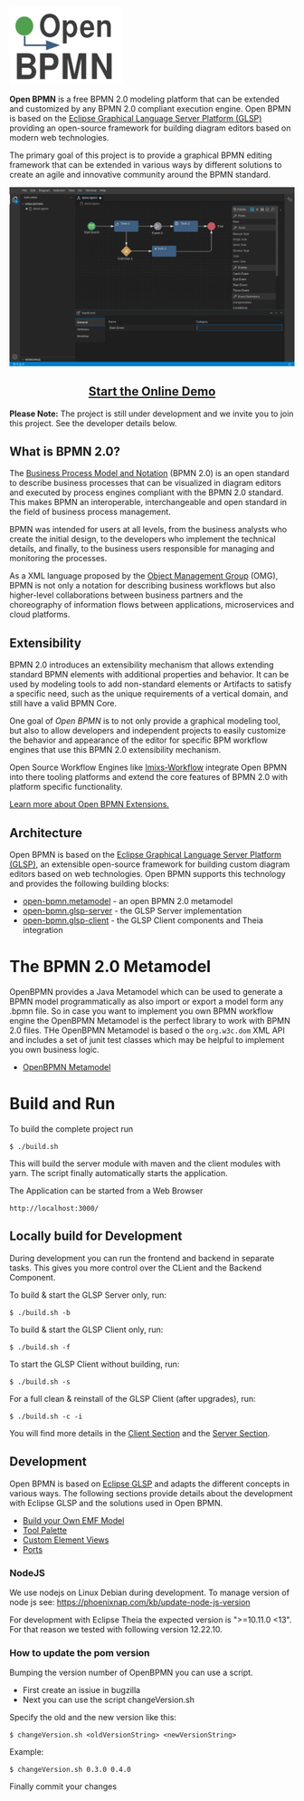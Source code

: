 <img width="200" src="./doc/images/logo-openbpmn.png" />

**Open BPMN** is a free BPMN 2.0 modeling platform that can be extended and customized by any BPMN 2.0 compliant execution engine.
Open BPMN is based on the [Eclipse Graphical Language Server Platform (GLSP)](https://www.eclipse.org/glsp/) providing an open-source framework for building diagram editors based on modern web technologies.

The primary goal of this project is to provide a graphical BPMN editing framework that can be extended in various ways by different solutions to create an agile and innovative  community around the BPMN standard. 

<center><img  width="800" src="./doc/images/imixs-bpmn-001.png" /></center>
<h2 align="center"><a href="https://open-bpmn.imixs.org" target="_blank">Start the Online Demo</a></h2>


**Please Note:** The project is still under development and we invite you to join this project. See the developer details below. 

## What is BPMN 2.0?

The [Business Process Model and Notation](https://www.omg.org/spec/BPMN/) (BPMN 2.0) is an open standard to describe business processes that can be visualized in diagram editors and executed by process engines compliant with the BPMN 2.0 standard. This makes BPMN an interoperable, interchangeable and open standard in the field of business process management.

BPMN was intended for users at all levels, from the business analysts who create the initial design, to the developers who implement the technical details, and finally, to the business users responsible for managing and monitoring the processes. 

As a XML language proposed by the [Object Management Group](https://www.omg.org/spec/BPMN/) (OMG), BPMN
is not only  a notation for describing  business workflows but also higher-level collaborations between business partners and the choreography of information flows between applications, microservices and cloud platforms. 



## Extensibility 

BPMN 2.0 introduces an extensibility mechanism that allows extending standard BPMN elements with additional properties and behavior. It can be used by modeling tools to add non-standard elements or Artifacts to satisfy a specific need, such as the unique requirements of a vertical domain, and still have a valid BPMN Core.

One goal of *Open BPMN* is to not only provide a graphical modeling tool, but also to allow developers and independent projects to easily customize the behavior and appearance of the editor for specific BPM workflow engines that use this BPMN 2.0 extensibility mechanism.

Open Source Workflow Engines like [Imixs-Workflow](https://www.imixs.org) integrate Open BPMN into there tooling platforms and extend the core features of BPMN 2.0 with platform specific functionality. 

[Learn more about Open BPMN Extensions.](./doc/BPMN_EXTENSIONS.md)

## Architecture

Open BPMN is based on the [Eclipse Graphical Language Server Platform (GLSP)](https://www.eclipse.org/glsp/), an extensible open-source framework for building custom diagram editors based on web technologies.
Open BPMN supports this technology and provides the following building blocks:

 - [open-bpmn.metamodel](./open-bpmn.metamodel/README.md) - an open BPMN 2.0 metamodel
 - [open-bpmn.glsp-server](./open-bpmn.glsp-server/README.md) - the GLSP Server implementation
 - [open-bpmn.glsp-client](./open-bpmn.glsp-client/README.md) - the GLSP Client components and Theia integration


# The BPMN 2.0 Metamodel

OpenBPMN provides a Java Metamodel which can be used to generate a BPMN model programmatically as also import or export a model form any .bpmn file. So in case you want to implement you own BPMN workflow engine the OpenBPMN Metamodel is the perfect library to work with BPMN 2.0 files. THe OpenBPMN Metamodel is based o the `org.w3c.dom` XML API and includes a set of junit test classes which may be helpful to implement you own business logic. 

 - [OpenBPMN Metamodel](./open-bpmn.metamodel/README.md)



# Build and Run

To build the complete project run 

	$ ./build.sh

This will build the server module with maven and the client modules with yarn. The script finally automatically starts the application.

The Application can be started from a Web Browser

	http://localhost:3000/

	

## Locally build for Development

During development you can run the frontend and backend in separate tasks. This gives you more control over the CLient and the Backend Component. 

To build & start the GLSP Server only, run:

	$ ./build.sh -b

To build & start the GLSP Client only, run:

	$ ./build.sh -f

To start the GLSP Client without building, run:

	$ ./build.sh -s
	
For a full clean & reinstall of the GLSP Client (after upgrades), run:

	$ ./build.sh -c -i

You will find more details in the [Client Section](./open-bpmn.glsp-client/README.md) and the [Server Section](./open-bpmn.glsp-server/README.md).

## Development

Open BPMN is based on [Eclipse GLSP](https://www.eclipse.org/glsp/) and adapts the different concepts in various ways. The following sections provide details about the development with Eclipse GLSP and the solutions used in Open BPMN.

 - [Build your Own EMF Model](./doc/BPMN_EMF.md)
 - [Tool Palette](./doc/TOOL_PALETTE.md)
 - [Custom Element Views](./doc/CUSTOM_VIEWS.md)
 - [Ports](./doc/PORTS.md)
 
 
 
### NodeJS

We use nodejs on Linux Debian during development. To manage version of node js see: https://phoenixnap.com/kb/update-node-js-version

For development with Eclipse Theia the expected version is ">=10.11.0 <13". For that reason we tested with following version 12.22.10.


### How to update the pom version

Bumping the version number of OpenBPMN you can use a script.

* First create an issiue in bugzilla
* Next you can use the script changeVersion.sh

Specify the old and the new version like this:

	$ changeVersion.sh <oldVersionString> <newVersionString>

Example:

	$ changeVersion.sh 0.3.0 0.4.0

Finally commit your changes
	
	 

	